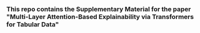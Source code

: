 ### This repo contains the Supplementary Material for the paper "Multi-Layer Attention-Based Explainability via Transformers for Tabular Data"
